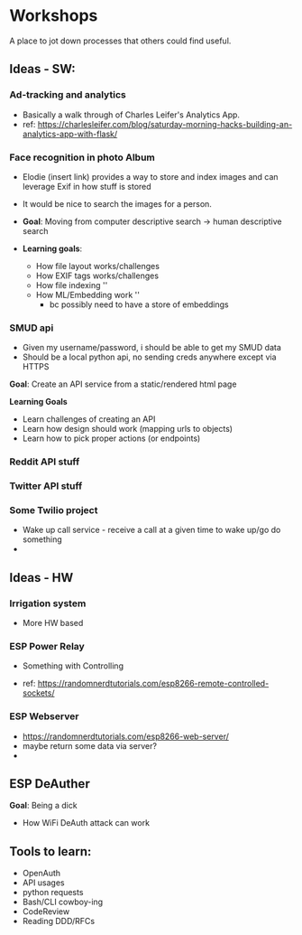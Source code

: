 # Workshops
A place to jot down processes that others could find useful.

## Ideas - SW:

### Ad-tracking and analytics
* Basically a walk through of Charles Leifer's Analytics App.
* ref: https://charlesleifer.com/blog/saturday-morning-hacks-building-an-analytics-app-with-flask/



### Face recognition in photo Album
* Elodie (insert link) provides a way to store and index images and can leverage Exif in how stuff is stored
* It would be nice to search the images for a person.

* **Goal**: Moving from computer descriptive search -> human descriptive search
* **Learning goals**:
    * How file layout works/challenges
    * How EXIF tags works/challenges
    * How file indexing ''
    * How ML/Embedding work '' 
        * bc possibly need to have a store of embeddings

### SMUD api
* Given my username/password, i should be able to get my SMUD data
* Should be a local python api, no sending creds anywhere except via HTTPS

**Goal**: Create an API service from a static/rendered html page

**Learning Goals**
   * Learn challenges of creating an API
   * Learn how design should work (mapping urls to objects)
   * Learn how to pick proper actions (or endpoints)


### Reddit API stuff 


### Twitter API stuff


### Some Twilio project
* Wake up call service - receive a call at a given time to wake up/go do something
 *
 
## Ideas - HW

### Irrigation system
* More HW based

### ESP Power Relay
* Something with Controlling 

* ref: https://randomnerdtutorials.com/esp8266-remote-controlled-sockets/

### ESP Webserver
* https://randomnerdtutorials.com/esp8266-web-server/
* maybe return some data via server?
* 

## ESP DeAuther
**Goal**: Being a dick

* How WiFi DeAuth attack can work
 


## Tools to learn:
* OpenAuth
* API usages
* python requests
* Bash/CLI cowboy-ing
* CodeReview
* Reading DDD/RFCs
